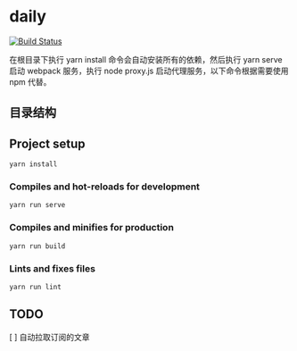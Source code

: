 # daily

[![Build Status](https://travis-ci.org/Jecyu/daily.svg?branch=master)](https://travis-ci.org/Jecyu/daily)

在根目录下执行 yarn install 命令会自动安装所有的依赖，然后执行 yarn serve 启动 webpack 服务，执行 node proxy.js 启动代理服务，以下命令根据需要使用 npm 代替。

## 目录结构

## Project setup

```
yarn install
```

### Compiles and hot-reloads for development

```
yarn run serve
```

### Compiles and minifies for production

```
yarn run build
```

### Lints and fixes files

```
yarn run lint
```

## TODO 

[ ] 自动拉取订阅的文章
